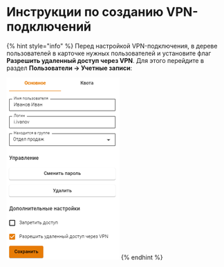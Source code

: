 # Инструкции по созданию VPN-подключений

{% hint style="info" %}
Перед настройкой VPN-подключения, в дереве пользователей в карточке нужных пользователей и установите флаг **Разрешить удаленный доступ через VPN**. Для этого перейдите в раздел **Пользователи -> Учетные записи**:

<img src="../../../.gitbook/assets/ubuntu15.png" alt="" data-size="original">
{% endhint %}
